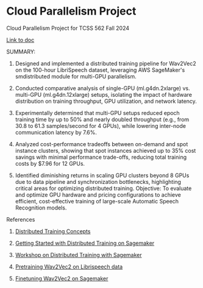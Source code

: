 # Cloud Parallelism Project
Cloud Parallelism Project for TCSS 562 Fall 2024

[Link to doc](https://docs.google.com/document/d/19w5DobRjBiq_SC0tPWki5kRT00WHaMT8jWD0k50QCus/edit?usp=sharing)

SUMMARY:
1. Designed and implemented a distributed training pipeline for Wav2Vec2 on the 100-hour LibriSpeech dataset, leveraging AWS SageMaker's smdistributed module for multi-GPU parallelism.

2. Conducted comparative analysis of single-GPU (ml.g4dn.2xlarge) vs. multi-GPU (ml.g4dn.12xlarge) setups, isolating the impact of hardware distribution on training throughput, GPU utilization, and network latency.

3. Experimentally determined that multi-GPU setups reduced epoch training time by up to 50% and nearly doubled throughput (e.g., from 30.8 to 61.3 samples/second for 4 GPUs), while lowering inter-node communication latency by 7.6%.

4. Analyzed cost-performance tradeoffs between on-demand and spot instance clusters, showing that spot instances achieved up to 35% cost savings with minimal performance trade-offs, reducing total training costs by $7.96 for 12 GPUs.

5. Identified diminishing returns in scaling GPU clusters beyond 8 GPUs due to data pipeline and synchronization bottlenecks, highlighting critical areas for optimizing distributed training.
Objective: To evaluate and optimize GPU hardware and pricing configurations to achieve efficient, cost-effective training of large-scale Automatic Speech Recognition models.

References

1. [Distributed Training Concepts](https://docs.aws.amazon.com/sagemaker/latest/dg/distributed-training.html#distributed-training-basic-concepts)

2. [Getting Started with Distributed Training on Sagemaker](https://docs.aws.amazon.com/sagemaker/latest/dg/distributed-training-get-started.html)

3. [Workshop on Distributed Training with Sagemaker](https://github.com/aws-samples/sagemaker-distributed-training-workshop)

4. [Pretraining Wav2Vec2 on Librispeech data](https://github.com/huggingface/transformers/tree/main/examples/pytorch/speech-pretraining)

5. [Finetuning Wav2Vec2 on Sagemaker](https://github.com/aws-samples/amazon-sagemaker-fine-tune-and-deploy-wav2vec2-huggingface/blob/main/sagemaker-fine-tune-wav2vec2.ipynb)

